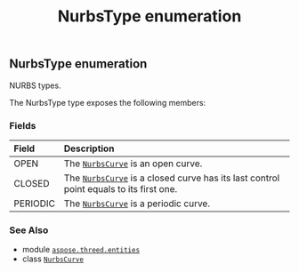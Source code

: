 ﻿---
title: NurbsType enumeration
second_title: Aspose.3D for Python via .NET API References
description: 
type: docs
weight: 640
url: /python-net/aspose.threed.entities/nurbstype/
is_root: false
---

## NurbsType enumeration

NURBS types.



The NurbsType type exposes the following members:

### Fields
| Field | Description |
| :- | :- |
| OPEN | The [`NurbsCurve`](/3d/python-net/aspose.threed.entities/nurbscurve) is an open curve. |
| CLOSED | The [`NurbsCurve`](/3d/python-net/aspose.threed.entities/nurbscurve) is a closed curve has its last control point equals to its first one. |
| PERIODIC | The [`NurbsCurve`](/3d/python-net/aspose.threed.entities/nurbscurve) is a periodic curve. |



### See Also
* module [`aspose.threed.entities`](..)
* class [`NurbsCurve`](/3d/python-net/aspose.threed.entities/nurbscurve)
